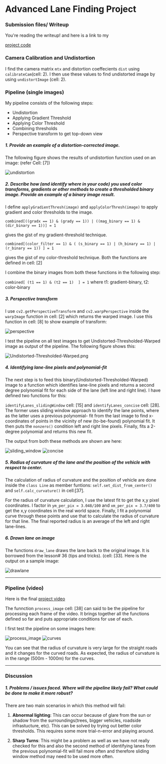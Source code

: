 # **Advanced Lane Finding Project**

[//]: # (Image References)

[undistortion]: ./output_images/undistortion.png "undistortion"
[perspective]: ./output_images/perspective.png "perspective"
[Undistorted-Thresholded-Warped]: ./output_images/Undistorted-Thresholded-Warped.png "Undistorted-Thresholded-Warped"
[sliding_window]: ./output_images/sliding_window.png "sliding_window"
[concise]: ./output_images/concise.png "concise"
[drawlane]: ./output_images/drawlane.png "drawlane"
[process_image]: ./output_images/process_image.png "process_image"
[curves]: ./output_images/curves.png "curves"

### Submission files/ Writeup

You're reading the writeup! and here is a link to my 

[project code](https://github.com/purnendu23/Lane-Detection-Advanced/blob/master/laneDetect.ipynb)

### Camera Calibration and Undistortion

I find the camera matrix `mtx` and distortion coeffecients `dist` using `calibrateCam`(cell: 2). I then use these values to find undistorted image by using `undistortImage` (cell: 2). 
### Pipeline (single images)

My pipeline consists of the following steps:
* Undistortion
* Applying Gradient Threshold
* Applying Color Threshold
* Combining thresholds
* Perspective transform to get top-down view


##### 1. Provide an example of a distortion-corrected image.

The following figure shows the results of undistortion function used on an image: (refer Cell: [7])

![undistortion][undistortion]


##### 2. Describe how (and identify where in your code) you used color transforms, gradients or other methods to create a thresholded binary image.  Provide an example of a binary image result.

I define `applyGradientThresh(image)` and `applyColorThresh(image)` to apply gradient and color thresholds to the image.

`combined[((gradx == 1) & (grady == 1)) | ((mag_binary == 1) & (dir_binary == 1))] = 1`

gives the gist of my gradient-threshold technique. 

`combined[(color_filter == 1) & ( (s_binary == 1) | (h_binary == 1) | (r_binary == 1)) ] = 1`

gives the gist of my color-threshold technique. Both the functions are defined in cell: [2]

I combine the binary images from both these functions in the following step:

`combined[ (t1 == 1) & (t2 == 1)  ] = 1`      where   t1: gradient-binary,   t2: color-binary


##### 3. Perspective transform

I use `cv2.getPerspectiveTransform` and `cv2.warpPerspective` inside the `warpImage` function in cell: [2] which returns the warped image. I use this function in cell: [8] to show example of transform:

![perspective][perspective]

I test the pipeline on all test images to get Undistorted-Thresholded-Warped image as output of the pipeline. The following figure shows this:

![Undistorted-Thresholded-Warped.png][Undistorted-Thresholded-Warped]


##### 4. Identifying lane-line pixels and polynomial-fit

The next step is to feed this binary(Undistorted-Thresholded-Warped) image to a function which identifies lane-line pixels and returns a second degree polynomial fit for each side of the lane (left line and right line).
I have defined two functions for this:

`identifyLanes_slidingWindow` cell: [15] and `identifyLanes_concise` cell: [28]. The former uses sliding window approach to identify the lane points, where as the latter uses a previous polynomial- fit from the last image to find x-coordinates of points in the vicinity of new (to-be-found) polynomial fit. It then puts the `nonzero()` condition left and right line pixels.
Finally, fits a 2-degree polynomial and returns this new fit.

The output from both these methods are shown are here:

![sliding_window][sliding_window]
![concise][concise]


##### 5. Radius of curvature of the lane and the position of the vehicle with respect to center.

The calculation of radius of curvature and the position of vehicle are done inside the `class Line` as member funtions:
`self.set_dist_from_center()` and `self.calc_curvature()` in cell:[37].

For the radius of curvature calculation, I use the latest fit to get the x,y pixel coordinates. I factor in
`ym_per_pix = 3.048/100` and  `xm_per_pix = 3.7/400` to get the x,y coordinates in the real world space. Finally, I fit a polynomial curve through these points and use that to calculate the radius of curvature for that line.
The final reported radius is an average of the left and right lane-lines.

##### 6. Drawn lane on image
The functions `draw_lane` draws the lane back to the original image. It is borrowed from the lesson# 36 (tips and tricks). (cell: [33]. Here is the output on a sample image:

![drawlane][drawlane]

---

### Pipeline (video)

Here is the final [project video](https://github.com/purnendu23/Lane-Detection-Advanced/blob/master/project_video_output.mp4)

The funnction `process_image` cell: [38] can said to be the pipeline for processing each frame of the video. It brings together all the functions defined so far and puts appropriate conditions for use of each. 

I first test the pipeline on some images here:

![process_image][process_image]  ![curves][curves]

You can see that the radius of curvature is very large for the straight roads and it changes for the curved roads. As expected, the radius of curvature is in the range (500m - 1000m) for the curves.

---

### Discussion

##### 1. Problems / issues faced.  Where will the pipeline likely fail?  What could be done to make it more robust?

There are two main scenarios in which this method will fail:
1. **Abnormal lighting**: This can occur because of glare from the sun or shadow from the surroundings(trees, bigger vehicles, roadside infrastucture, etc). This can be solved by trying out better color thresholds. This requires some more trial-n-error and playing around.

2. **Sharp Turns**: This might be a problem as well as we have not really checked for this and also the second method of identifying lanes from the previous polynomial-fit will fail more often and therefore sliding window method may need to be used more often.


